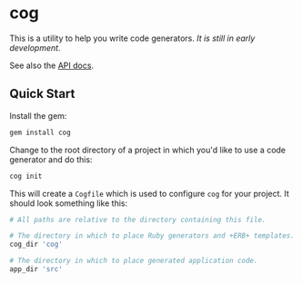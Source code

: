 cog
=====

This is a utility to help you write code generators. _It is still in early development_.

See also the [API docs](http://ktonon.github.com/cog/).

Quick Start
-----------

Install the gem:

```bash
gem install cog
```

Change to the root directory of a project in which you'd like to use a code
generator and do this:

```bash
cog init
```

This will create a `Cogfile` which is used to configure `cog` for your project.
It should look something like this:

```ruby
# All paths are relative to the directory containing this file.

# The directory in which to place Ruby generators and +ERB+ templates.
cog_dir 'cog'

# The directory in which to place generated application code.
app_dir 'src'
```
